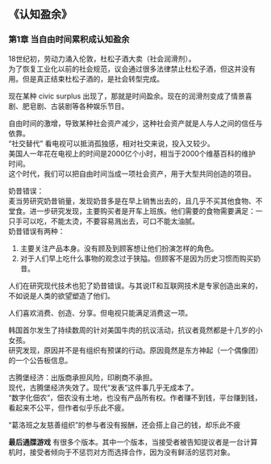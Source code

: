 ## 《认知盈余》
### 第1章 当自由时间累积成认知盈余
18世纪初，劳动力涌入伦敦，杜松子酒大卖（社会润滑剂）。  
为了恢复工业化以前的社会规范，议会通过很多法律禁止杜松子酒，但这并没有用。但是真正结束杜松子酒的，是社会转型完成。  

现在某种 civic surplus 出现了，那就是时间盈余。现在的润滑剂变成了情景喜剧、肥皂剧、古装剧等各种娱乐节目。  

自由时间的激增，导致某种社会资产减少，这种社会资产就是人与人之间的信任与依靠。  
“社交替代” 看电视可以抵消孤独感，相对社交来说，投入又较少。  
美国人一年花在电视上的时间是2000亿个小时，相当于2000个维基百科的维护时间。  
这个时代，我们可以把自由时间当成一项社会资产，用于大型共同创造的项目。  


奶昔错误：  
麦当劳研究奶昔销量，发现奶昔多是在早上销售出去的，且几乎不买其他食物、不堂食。进一步研究发现，主要购买者是开车上班族。他们需要的食物需要满足：一只手可以吃，不能太烫，不要容易溅出去，可口不能太油腻。  
奶昔错误有两种：
1. 主要关注产品本身。没有顾及到顾客想让他们扮演怎样的角色。
2. 对于人们早上吃什么事物的观念过于狭隘。但顾客不是因为历史习惯而购买奶昔。

人们在研究现代技术也犯了奶昔错误。与其说IT和互联网技术是专家创造出来的，不如说是人类的欲望塑造了他们。  

人们喜欢消费、创造、分享。但电视只能满足消费这一项。


韩国首尔发生了持续数周的针对美国牛肉的抗议活动，抗议者竟然都是十几岁的小女孩。  
研究发现，原因并不是有组织有预谋的行动。原因竟然是东方神起（一个偶像团）的一个公告板信息。  

古腾堡经济：出版商承担风险，印刷商不承担。  
现代，古腾堡经济失效了。现代“发表”这件事几乎无成本了。  
“数字化佃农”，佃农没有土地，也没有产品所有权。作者赚不到钱，平台赚到钱，看起来不公平，但作者似乎乐此不疲。

“葛洛班之友慈善组织”的参与者没有报酬，还会搭上自己的钱，却乐此不疲

**最后通牒游戏** 有很多个版本。其中一个版本，当接受者被告知提议者是一台计算机时，接受者倾向于不惩罚对方而选择合作，因为没有鲜活的惩罚对象。
